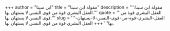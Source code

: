+++
author = "ابن سينا"
title = "مقولة ابن سينا"
description = '''مقولة ابن سينا: العقل البشري قوة من قوى النفس لا يستهان بها.'''
quote = '''العقل البشري قوة من قوى النفس لا يستهان بها.'''
slug = '''العقل-البشري-قوة-من-قوى-النفس-لا-يستهان-بها'''
+++
العقل البشري قوة من قوى النفس لا يستهان بها.
